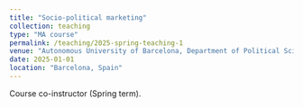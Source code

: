 ```yaml
---
title: "Socio-political marketing"
collection: teaching
type: "MA course"
permalink: /teaching/2025-spring-teaching-1
venue: "Autonomous University of Barcelona, Department of Political Science"
date: 2025-01-01
location: "Barcelona, Spain"
---
```


Course co-instructor (Spring term).
